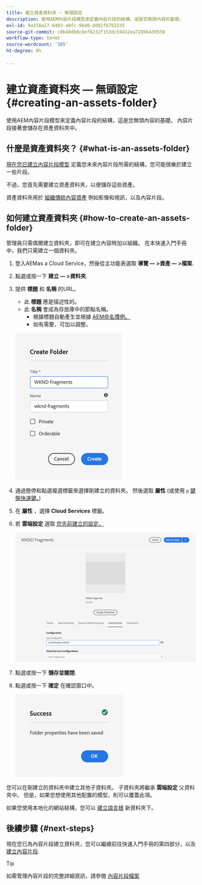 ```yaml
---
title: 建立資產資料夾 — 無頭設定
description: 使用AEM內容片段模型來定義內容片段的結構，這是您無頭內容的基礎。
exl-id: 9a156a17-8403-40fc-9bd0-dd82fb7b2235
source-git-commit: c0b48db0cbef6232f153dc59432ea7289b430538
workflow-type: tm+mt
source-wordcount: '385'
ht-degree: 0%

---
```


# 建立資產資料夾 — 無頭設定 {#creating-an-assets-folder}

使用AEM內容片段模型來定義內容片段的結構，這是您無頭內容的基礎。 內容片段接著會儲存在資產資料夾中。

## 什麼是資產資料夾？ {#what-is-an-assets-folder}

[現在您已建立內容片段模型](create-content-model.md) 定義您未來內容片段所需的結構，您可能很樂於建立一些片段。

不過，您首先需要建立資產資料夾，以便儲存這些資產。

資產資料夾用於 [組織傳統內容資產](/help/assets/manage-digital-assets.md) 例如影像和視訊，以及內容片段。

## 如何建立資產資料夾 {#how-to-create-an-assets-folder}

管理員只需偶爾建立資料夾，即可在建立內容時加以組織。 在本快速入門手冊中，我們只需建立一個資料夾。

1. 登入AEMas a Cloud Service，然後從主功能表選取 **導覽 — >資產 — >檔案**.
1. 點選或按一下 **建立 — >資料夾**.
1. 提供 **標題** 和 **名稱** 的URL。
   * 此 **標題** 應是描述性的。
   * 此 **名稱** 會成為存放庫中的節點名稱。
      * 根據標題自動產生並根據 [AEM命名慣例。](/help/implementing/developing/introduction/naming-conventions.md)
      * 如有需要，可加以調整。

   ![建立資料夾](../assets/assets-folder-create.png)
1. 通過懸停和點選複選標籤來選擇剛建立的資料夾。 然後選取 **屬性** (或使用 `p` [鍵盤快速鍵。](/help/sites-cloud/authoring/getting-started/keyboard-shortcuts.md))
1. 在 **屬性** ，選擇 **Cloud Services** 標籤。
1. 若 **雲端設定** 選取 [您先前建立的設定。](create-configuration.md)

   ![設定資產資料夾](../assets/assets-folder-configure.png)
1. 點選或按一下 **儲存並關閉**.
1. 點選或按一下 **確定** 在確認窗口中。

   ![確認窗口](../assets/assets-folder-confirmation.png)

您可以在剛建立的資料夾中建立其他子資料夾。 子資料夾將繼承 **雲端設定** 父資料夾中。 但是，如果您想使用其他配置的模型，則可以覆蓋此項。

如果您使用本地化的網站結構，您可以 [建立語言根](/help/assets/translate-assets.md) 新資料夾下。

## 後續步驟 {#next-steps}

現在您已為內容片段建立資料夾，您可以繼續前往快速入門手冊的第四部分，以及 [建立內容片段](create-content-fragment.md).

>[!TIP]
>
>如需管理內容片段的完整詳細資訊，請參閱 [內容片段檔案](/help/sites-cloud/administering/content-fragments/content-fragments.md)
